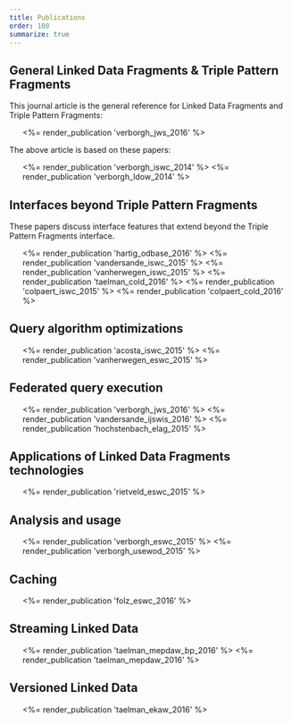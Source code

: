 ```yaml
---
title: Publications
order: 100
summarize: true
---
```


## General Linked Data Fragments & Triple Pattern Fragments
This journal article is the general reference
for Linked Data Fragments and Triple Pattern Fragments:
<ul>
  <%= render_publication 'verborgh_jws_2016' %>
</ul>

The above article is based on these papers:
<ul>
  <%= render_publication 'verborgh_iswc_2014' %>
  <%= render_publication 'verborgh_ldow_2014' %>
</ul>

## Interfaces beyond Triple Pattern Fragments
These papers discuss interface features that extend beyond
the Triple Pattern Fragments interface.

<ul>
  <%= render_publication 'hartig_odbase_2016' %>
  <%= render_publication 'vandersande_iswc_2015' %>
  <%= render_publication 'vanherwegen_iswc_2015' %>
  <%= render_publication 'taelman_cold_2016' %>
  <%= render_publication 'colpaert_iswc_2015' %>
  <%= render_publication 'colpaert_cold_2016' %>
</ul>

## Query algorithm optimizations
<ul>
  <%= render_publication 'acosta_iswc_2015' %>
  <%= render_publication 'vanherwegen_eswc_2015' %>
</ul>

## Federated query execution
<ul>
  <%= render_publication 'verborgh_jws_2016' %>
  <%= render_publication 'vandersande_ijswis_2016' %>
  <%= render_publication 'hochstenbach_elag_2015' %>
</ul>

## Applications of Linked Data Fragments technologies
<ul>
  <%= render_publication 'rietveld_eswc_2015' %>
</ul>

## Analysis and usage
<ul>
  <%= render_publication 'verborgh_eswc_2015' %>
  <%= render_publication 'verborgh_usewod_2015' %>
</ul>

## Caching
<ul>
  <%= render_publication 'folz_eswc_2016' %>
</ul>

## Streaming Linked Data
<ul>
  <%= render_publication 'taelman_mepdaw_bp_2016' %>
  <%= render_publication 'taelman_mepdaw_2016' %>
</ul>

## Versioned Linked Data
<ul>
  <%= render_publication 'taelman_ekaw_2016' %>
</ul>
